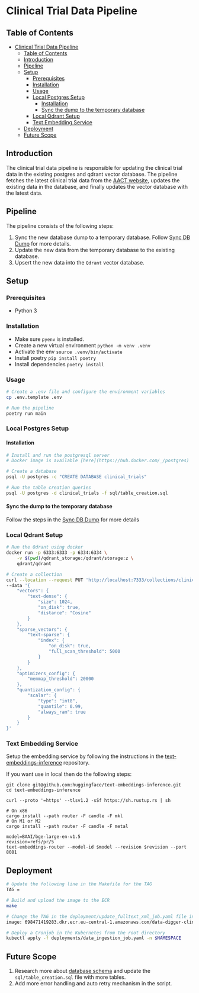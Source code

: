 # Clinical Trial Data Pipeline

## Table of Contents
- [Clinical Trial Data Pipeline](#clinical-trial-data-pipeline)
  - [Table of Contents](#table-of-contents)
  - [Introduction](#introduction)
  - [Pipeline](#pipeline)
  - [Setup](#setup)
    - [Prerequisites](#prerequisites)
    - [Installation](#installation)
    - [Usage](#usage)
    - [Local Postgres Setup](#local-postgres-setup)
      - [Installation](#installation-1)
      - [Sync the dump to the temporary database](#sync-the-dump-to-the-temporary-database)
    - [Local Qdrant Setup](#local-qdrant-setup)
    - [Text Embedding Service](#text-embedding-service)
  - [Deployment](#deployment)
  - [Future Scope](#future-scope)

## Introduction
The clinical trial data pipeline is responsible for updating the clinical trial data in the existing postgres and qdrant vector database. The pipeline fetches the latest clinical trial data from the [AACT website](https://aact.ctti-clinicaltrials.org/snapshots), updates the existing data in the database, and finally updates the vector database with the latest data.

## Pipeline
The pipeline consists of the following steps:
1. Sync the new database dump to a temporary database. Follow [Sync DB Dump](./sync_db_dump/README.md) for more details.
2. Update the new data from the temporary database to the existing database.
3. Upsert the new data into the `Qdrant` vector database.

## Setup

### Prerequisites
- Python 3

### Installation
- Make sure `pyenv` is installed.
- Create a new virtual environment `python -m venv .venv`
- Activate the env `source .venv/bin/activate`
- Install poetry `pip install poetry`
- Install dependencies `poetry install`

### Usage
```bash
# Create a .env file and configure the environment variables
cp .env.template .env

# Run the pipeline
poetry run main
```

### Local Postgres Setup

#### Installation
```bash
# Install and run the postgresql server
# Docker image is available [here](https://hub.docker.com/_/postgres)

# Create a database
psql -U postgres -c "CREATE DATABASE clinical_trials"

# Run the table creation queries
psql -U postgres -d clinical_trials -f sql/table_creation.sql
```

#### Sync the dump to the temporary database
Follow the steps in the [Sync DB Dump](./sync_db_dump/README.md) for more details

### Local Qdrant Setup
```bash
# Run the Qdrant using docker
docker run -p 6333:6333 -p 6334:6334 \
    -v $(pwd)/qdrant_storage:/qdrant/storage:z \
    qdrant/qdrant

# Create a collection
curl --location --request PUT 'http://localhost:7333/collections/clinical_trials_vector_db' \
--data '{
    "vectors": {
        "text-dense": {
            "size": 1024,
            "on_disk": true,
            "distance": "Cosine"
        }
    },
    "sparse_vectors": {
        "text-sparse": {
            "index": {
                "on_disk": true,
                "full_scan_threshold": 5000
            }
        }
    },
    "optimizers_config": {
        "memmap_threshold": 20000
    },
    "quantization_config": {
        "scalar": {
            "type": "int8",
            "quantile": 0.99,
            "always_ram": true
        }
    }
}'
```

### Text Embedding Service
Setup the embedding service by following the instructions in the [text-embeddings-inference](https://github.com/huggingface/text-embeddings-inference/tree/main) repository.

If you want use in local then do the following steps:

```
git clone git@github.com:huggingface/text-embeddings-inference.git
cd text-embeddings-inference

curl --proto '=https' --tlsv1.2 -sSf https://sh.rustup.rs | sh

# On x86
cargo install --path router -F candle -F mkl
# On M1 or M2
cargo install --path router -F candle -F metal

model=BAAI/bge-large-en-v1.5
revision=refs/pr/5
text-embeddings-router --model-id $model --revision $revision --port 8081
```

## Deployment
```bash
# Update the following line in the Makefile for the TAG
TAG = 

# Build and upload the image to the ECR
make

# Change the TAG in the deployment/update_fulltext_xml_job.yaml file in the root directory
image: 698471419283.dkr.ecr.eu-central-1.amazonaws.com/data-digger-clinical-trials-ingestion:<TAG>

# Deploy a Cronjob in the Kubernetes from the root directory
kubectl apply -f deployments/data_ingestion_job.yaml -n $NAMESPACE
```

## Future Scope
1. Research more about [database schema](https://aact.ctti-clinicaltrials.org/schema) and update the `sql/table_creation.sql` file with more tables.
2. Add more error handling and auto retry mechanism in the script.